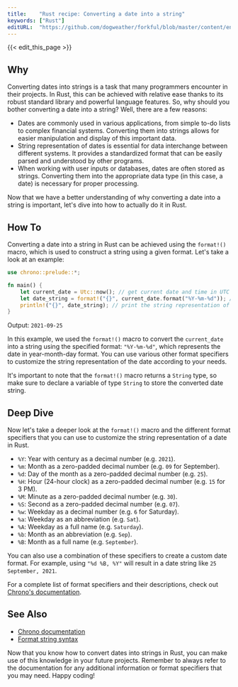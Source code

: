 ```yaml
---
title:    "Rust recipe: Converting a date into a string"
keywords: ["Rust"]
editURL:  "https://github.com/dogweather/forkful/blob/master/content/en/rust/converting-a-date-into-a-string.md"
---
```


{{< edit_this_page >}}

## Why

Converting dates into strings is a task that many programmers encounter in their projects. In Rust, this can be achieved with relative ease thanks to its robust standard library and powerful language features. So, why should you bother converting a date into a string? Well, there are a few reasons:

- Dates are commonly used in various applications, from simple to-do lists to complex financial systems. Converting them into strings allows for easier manipulation and display of this important data.
- String representation of dates is essential for data interchange between different systems. It provides a standardized format that can be easily parsed and understood by other programs.
- When working with user inputs or databases, dates are often stored as strings. Converting them into the appropriate data type (in this case, a date) is necessary for proper processing.

Now that we have a better understanding of why converting a date into a string is important, let's dive into how to actually do it in Rust.

## How To

Converting a date into a string in Rust can be achieved using the `format!()` macro, which is used to construct a string using a given format. Let's take a look at an example:

```Rust
use chrono::prelude::*;

fn main() {
    let current_date = Utc::now(); // get current date and time in UTC timezone
    let date_string = format!("{}", current_date.format("%Y-%m-%d")); // convert date into string using specified format
    println!("{}", date_string); // print the string representation of the date
}
```
Output: `2021-09-25`

In this example, we used the `format!()` macro to convert the `current_date` into a string using the specified format: `"%Y-%m-%d"`, which represents the date in year-month-day format. You can use various other format specifiers to customize the string representation of the date according to your needs.

It's important to note that the `format!()` macro returns a `String` type, so make sure to declare a variable of type `String` to store the converted date string.

## Deep Dive

Now let's take a deeper look at the `format!()` macro and the different format specifiers that you can use to customize the string representation of a date in Rust.

- `%Y`: Year with century as a decimal number (e.g. `2021`).
- `%m`: Month as a zero-padded decimal number (e.g. `09` for September).
- `%d`: Day of the month as a zero-padded decimal number (e.g. `25`).
- `%H`: Hour (24-hour clock) as a zero-padded decimal number (e.g. `15` for 3 PM).
- `%M`: Minute as a zero-padded decimal number (e.g. `30`).
- `%S`: Second as a zero-padded decimal number (e.g. `07`).
- `%w`: Weekday as a decimal number (e.g. `6` for Saturday).
- `%a`: Weekday as an abbreviation (e.g. `Sat`).
- `%A`: Weekday as a full name (e.g. `Saturday`).
- `%b`: Month as an abbreviation (e.g. `Sep`).
- `%B`: Month as a full name (e.g. `September`).

You can also use a combination of these specifiers to create a custom date format. For example, using `"%d %B, %Y"` will result in a date string like `25 September, 2021`.

For a complete list of format specifiers and their descriptions, check out [Chrono's documentation](https://docs.rs/chrono/0.4.19/chrono/format/strftime/index.html).

## See Also

- [Chrono documentation](https://docs.rs/chrono/0.4.19/chrono/)
- [Format string syntax](https://docs.rs/chrono/0.4.19/chrono/format/strftime/index.html#formatting-dates-and-times)

Now that you know how to convert dates into strings in Rust, you can make use of this knowledge in your future projects. Remember to always refer to the documentation for any additional information or format specifiers that you may need. Happy coding!